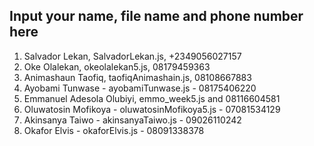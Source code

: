 ## Input your name, file name and phone number here
1. Salvador Lekan, SalvadorLekan.js, +2349056027157
2. Oke Olalekan, okeolalekan5.js, 08179459363
3. Animashaun Taofiq, taofiqAnimashain.js, 08108667883
4. Ayobami Tunwase - ayobamiTunwase.js - 08175406220
5. Emmanuel Adesola Olubiyi, emmo_week5.js and 08116604581
6. Oluwatosin Mofikoya - oluwatosinMofikoya5.js - 07081534129
7. Akinsanya Taiwo - akinsanyaTaiwo.js - 09026110242
8. Okafor Elvis - okaforElvis.js - 08091338378

